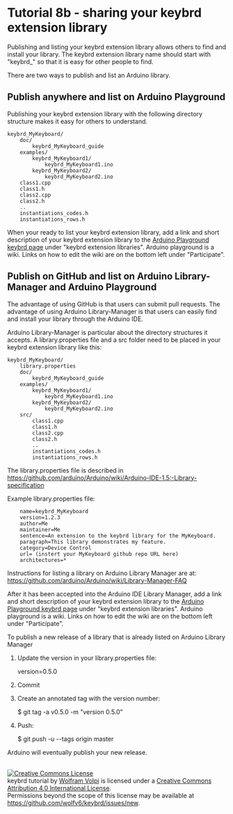Tutorial 8b - sharing your keybrd extension library
===================================================
Publishing and listing your keybrd extension library allows others to find and install your library.
The keybrd extension library name should start with "keybrd_" so that it is easy for other people to find.

There are two ways to publish and list an Arduino library.

Publish anywhere and list on Arduino Playground
-----------------------------------------------
Publishing your keybrd extension library with the following directory structure makes it easy for others to understand.

    keybrd_MyKeyboard/
        doc/
            keybrd_MyKeyboard_guide
        examples/
            keybrd_MyKeyboard1/
                keybrd_MyKeyboard1.ino
            keybrd_MyKeyboard2/
                keybrd_MyKeyboard2.ino
        class1.cpp
        class1.h
        class2.cpp
        class2.h
        ..
        instantiations_codes.h
        instantiations_rows.h

When your ready to list your keybrd extension library,
 add a link and short description of your keybrd extension library to the [Arduino Playground keybrd page](http://playground.arduino.cc/Main/keybrd) under "keybrd extension libraries".
Arduino playground is a wiki.
Links on how to edit the wiki are on the bottom left under "Participate".

Publish on GitHub and list on Arduino Library-Manager and Arduino Playground
----------------------------------------------------------------------------
The advantage of using GitHub is that users can submit pull requests.
The advantage of using Arduino Library-Manager is that users can easily find and install your library through the Arduino IDE.

Arduino Library-Manager is particular about the directory structures it accepts.
A library.properties file and a src folder need to be placed in your keybrd extension library like this:

    keybrd_MyKeyboard/
        library.properties
        doc/
            keybrd_MyKeyboard_guide
        examples/
            keybrd_MyKeyboard1/
                keybrd_MyKeyboard1.ino
            keybrd_MyKeyboard2/
                keybrd_MyKeyboard2.ino
        src/
            class1.cpp
            class1.h
            class2.cpp
            class2.h
            ..
            instantiations_codes.h
            instantiations_rows.h

The library.properties file is described in
    https://github.com/arduino/Arduino/wiki/Arduino-IDE-1.5:-Library-specification

Example library.properties file:
```
    name=keybrd_MyKeyboard
    version=1.2.3
    author=Me
    maintainer=Me
    sentence=An extension to the keybrd library for the MyKeyboard.
    paragraph=This library demonstrates my feature.
    category=Device Control
    url= (instert your MyKeyboard github repo URL here)
    architectures=*
```

Instructions for listing a library on Arduino Library Manager are at:
    https://github.com/arduino/Arduino/wiki/Library-Manager-FAQ

After it has been accepted into the Arduino IDE Library Manager,
 add a link and short description of your keybrd extension library to the [Arduino Playground keybrd page](http://playground.arduino.cc/Main/keybrd) under "keybrd extension libraries".
Arduino playground is a wiki.
Links on how to edit the wiki are on the bottom left under "Participate".

To publish a new release of a library that is already listed on Arduino Library Manager

1. Update the version in your library.properties file:

    version=0.5.0
    
2. Commit
3. Create an annotated tag with the version number:

    $ git tag -a v0.5.0 -m "version 0.5.0"

4. Push:

    $ git push -u --tags origin master

Arduino will eventually publish your new release.

<br>
<a rel="license" href="https://creativecommons.org/licenses/by/4.0/"><img alt="Creative Commons License" style="border-width:0" src="https://licensebuttons.net/l/by/4.0/88x31.png" /></a><br /><span xmlns:dct="http://purl.org/dc/terms/" property="dct:title">keybrd tutorial</span> by <a xmlns:cc="https://creativecommons.org/ns" href="https://github.com/wolfv6/keybrd" property="cc:attributionName" rel="cc:attributionURL">Wolfram Volpi</a> is licensed under a <a rel="license" href="https://creativecommons.org/licenses/by/4.0/">Creative Commons Attribution 4.0 International License</a>.<br />Permissions beyond the scope of this license may be available at <a xmlns:cc="https://creativecommons.org/ns" href="https://github.com/wolfv6/keybrd/issues/new" rel="cc:morePermissions">https://github.com/wolfv6/keybrd/issues/new</a>.

